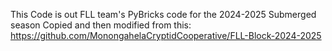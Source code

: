 This Code is out FLL team's PyBricks code for the 2024-2025 Submerged season
Copied and then modified from this: https://github.com/MonongahelaCryptidCooperative/FLL-Block-2024-2025
